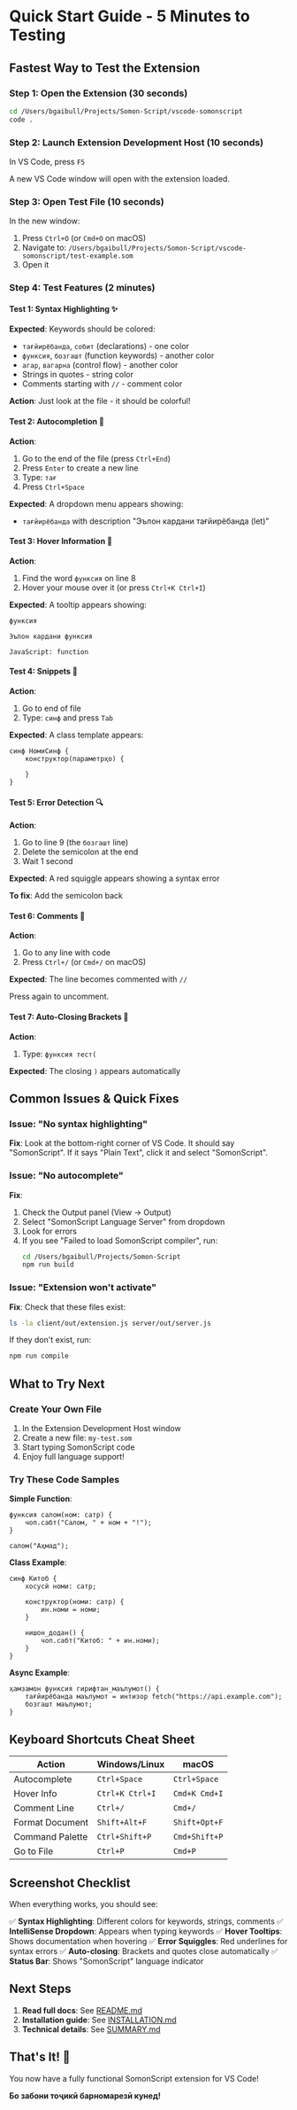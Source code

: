 # Quick Start Guide - 5 Minutes to Testing

## Fastest Way to Test the Extension

### Step 1: Open the Extension (30 seconds)
```bash
cd /Users/bgaibull/Projects/Somon-Script/vscode-somonscript
code .
```

### Step 2: Launch Extension Development Host (10 seconds)
In VS Code, press `F5`

A new VS Code window will open with the extension loaded.

### Step 3: Open Test File (10 seconds)
In the new window:
1. Press `Ctrl+O` (or `Cmd+O` on macOS)
2. Navigate to: `/Users/bgaibull/Projects/Somon-Script/vscode-somonscript/test-example.som`
3. Open it

### Step 4: Test Features (2 minutes)

#### Test 1: Syntax Highlighting ✨
**Expected**: Keywords should be colored:
- `тағйирёбанда`, `собит` (declarations) - one color
- `функсия`, `бозгашт` (function keywords) - another color
- `агар`, `вагарна` (control flow) - another color
- Strings in quotes - string color
- Comments starting with `//` - comment color

**Action**: Just look at the file - it should be colorful!

#### Test 2: Autocompletion 🎯
**Action**:
1. Go to the end of the file (press `Ctrl+End`)
2. Press `Enter` to create a new line
3. Type: `тағ`
4. Press `Ctrl+Space`

**Expected**: A dropdown menu appears showing:
- `тағйирёбанда` with description "Эълон кардани тағйирёбанда (let)"

#### Test 3: Hover Information 📖
**Action**:
1. Find the word `функсия` on line 8
2. Hover your mouse over it (or press `Ctrl+K Ctrl+I`)

**Expected**: A tooltip appears showing:
```
функсия

Эълон кардани функсия

JavaScript: function
```

#### Test 4: Snippets 📝
**Action**:
1. Go to end of file
2. Type: `синф` and press `Tab`

**Expected**: A class template appears:
```somonscript
синф НомиСинф {
    конструктор(параметрҳо) {

    }
}
```

#### Test 5: Error Detection 🔍
**Action**:
1. Go to line 9 (the `бозгашт` line)
2. Delete the semicolon at the end
3. Wait 1 second

**Expected**: A red squiggle appears showing a syntax error

**To fix**: Add the semicolon back

#### Test 6: Comments 💬
**Action**:
1. Go to any line with code
2. Press `Ctrl+/` (or `Cmd+/` on macOS)

**Expected**: The line becomes commented with `//`

Press again to uncomment.

#### Test 7: Auto-Closing Brackets 🎪
**Action**:
1. Type: `функсия тест(`

**Expected**: The closing `)` appears automatically

## Common Issues & Quick Fixes

### Issue: "No syntax highlighting"
**Fix**: Look at the bottom-right corner of VS Code. It should say "SomonScript". If it says "Plain Text", click it and select "SomonScript".

### Issue: "No autocomplete"
**Fix**:
1. Check the Output panel (View → Output)
2. Select "SomonScript Language Server" from dropdown
3. Look for errors
4. If you see "Failed to load SomonScript compiler", run:
   ```bash
   cd /Users/bgaibull/Projects/Somon-Script
   npm run build
   ```

### Issue: "Extension won't activate"
**Fix**: Check that these files exist:
```bash
ls -la client/out/extension.js server/out/server.js
```
If they don't exist, run:
```bash
npm run compile
```

## What to Try Next

### Create Your Own File
1. In the Extension Development Host window
2. Create a new file: `my-test.som`
3. Start typing SomonScript code
4. Enjoy full language support!

### Try These Code Samples

**Simple Function**:
```somonscript
функсия салом(ном: сатр) {
    чоп.сабт("Салом, " + ном + "!");
}

салом("Аҳмад");
```

**Class Example**:
```somonscript
синф Китоб {
    хосусӣ номи: сатр;

    конструктор(номи: сатр) {
        ин.номи = номи;
    }

    нишон_додан() {
        чоп.сабт("Китоб: " + ин.номи);
    }
}
```

**Async Example**:
```somonscript
ҳамзамон функсия гирифтан_маълумот() {
    тағйирёбанда маълумот = интизор fetch("https://api.example.com");
    бозгашт маълумот;
}
```

## Keyboard Shortcuts Cheat Sheet

| Action | Windows/Linux | macOS |
|--------|---------------|-------|
| Autocomplete | `Ctrl+Space` | `Ctrl+Space` |
| Hover Info | `Ctrl+K Ctrl+I` | `Cmd+K Cmd+I` |
| Comment Line | `Ctrl+/` | `Cmd+/` |
| Format Document | `Shift+Alt+F` | `Shift+Opt+F` |
| Command Palette | `Ctrl+Shift+P` | `Cmd+Shift+P` |
| Go to File | `Ctrl+P` | `Cmd+P` |

## Screenshot Checklist

When everything works, you should see:

✅ **Syntax Highlighting**: Different colors for keywords, strings, comments
✅ **IntelliSense Dropdown**: Appears when typing keywords
✅ **Hover Tooltips**: Shows documentation when hovering
✅ **Error Squiggles**: Red underlines for syntax errors
✅ **Auto-closing**: Brackets and quotes close automatically
✅ **Status Bar**: Shows "SomonScript" language indicator

## Next Steps

1. **Read full docs**: See [README.md](README.md)
2. **Installation guide**: See [INSTALLATION.md](INSTALLATION.md)
3. **Technical details**: See [SUMMARY.md](SUMMARY.md)

## That's It! 🎉

You now have a fully functional SomonScript extension for VS Code!

**Бо забони тоҷикӣ барномарезӣ кунед!**
